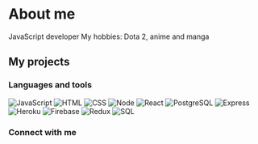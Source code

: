 # About me
JavaScript developer
My hobbies: Dota 2, anime and manga  

## My projects


### Languages and tools
![JavaScript](https://img.shields.io/badge/-JavaScript-black?style=for-the-badge&logo=javascript)
![HTML](https://img.shields.io/badge/-HTML-black?style=for-the-badge&logo=HTML5)
![CSS](https://img.shields.io/badge/-CSS-black?style=for-the-badge&logo=CSS3)
![Node](https://img.shields.io/badge/-Node.js-black?style=for-the-badge&logo=Node.js)
![React](https://img.shields.io/badge/-React-black?style=for-the-badge&logo=React)
![PostgreSQL](https://img.shields.io/badge/-PostgreSQL-black?style=for-the-badge&logo=PostgreSQL)
![Express](https://img.shields.io/badge/-Express-black?style=for-the-badge&logo=Express)
![Heroku](https://img.shields.io/badge/-Heroku-black?style=for-the-badge&logo=Heroku)
![Firebase](https://img.shields.io/badge/-Firebase-black?style=for-the-badge&logo=Firebase)
![Redux](https://img.shields.io/badge/-Redux-black?style=for-the-badge&logo=Redux)
![SQL](https://img.shields.io/badge/-SQL-black?style=for-the-badge&logo=mysql)

### Connect with me
